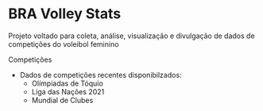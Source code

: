 # BRA Volley Stats

Projeto voltado para coleta, análise, visualização e divulgação de dados de competições do voleibol feminino

Competições
  * Dados de competições recentes disponibilzados:
    * Olímpiadas de Tóquio
    * Liga das Nações 2021
    * Mundial de Clubes
